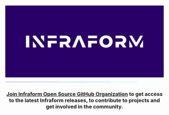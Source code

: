 ![infraform](https://raw.githubusercontent.com/infraform/.github/main/infraform.jpg)
![saber](/saber.gif)

<div align="center">

### [Join Infraform Open Source GitHub Organization](https://github.com/infraform/contribute/issues/new?assignees=&labels=github-invitation&template=invitation.yml&title=Please+invite+me+to+the+community) to get access to the latest Infraform releases, to contribute to projects and get involved in the community.
</div>
